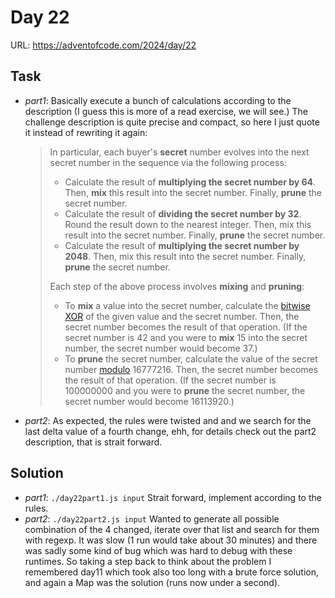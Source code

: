 # Day 22

URL: https://adventofcode.com/2024/day/22

## Task
* _part1_: Basically execute a bunch of calculations according to the description (I guess this is more of a read exercise, we will see.) The challenge description is quite precise and compact, so here I just quote it instead of rewriting it again: 
    >In particular, each buyer's **secret** number evolves into the next secret number in the sequence via the following process:
    >
    >- Calculate the result of **multiplying the secret number by 64**. Then, **mix** this result into the secret number. Finally, **prune** the secret number.
    >- Calculate the result of **dividing the secret number by 32**. Round the result down to the nearest integer. Then, mix this result into the secret number. Finally, **prune** the secret number.
    >- Calculate the result of **multiplying the secret number by 2048**. Then, mix this result into the secret number. Finally, **prune** the secret number.
    >
    >Each step of the above process involves **mixing** and **pruning**:
    >
    >- To **mix** a value into the secret number, calculate the [bitwise XOR](https://en.wikipedia.org/wiki/Bitwise_operation#XOR) of the given value and the secret number. Then, the secret number becomes the result of that operation. (If the secret number is 42 and you were to **mix** 15 into the secret number, the secret number would become 37.)
    >- To **prune** the secret number, calculate the value of the secret number [modulo](https://en.wikipedia.org/wiki/Modulo) 16777216. Then, the secret number becomes the result of that operation. (If the secret number is 100000000 and you were to **prune** the secret number, the secret number would become 16113920.)
* _part2_: As expected, the rules were twisted and and we search for the last delta value of a fourth change, ehh, for details check out the part2 description, that is strait forward.

## Solution
* _part1_: `./day22part1.js input`
Strait forward, implement according to the rules.
* _part2_: `./day22part2.js input`
Wanted to generate all possible combination of the 4 changed, iterate over that list and search for them with regexp. It was slow (1 run would take about 30 minutes) and there was sadly some kind of bug which was hard to debug with these runtimes. So taking a step back to think about the problem I remembered day11 which took also too long with a brute force solution, and again a Map was the solution (runs now under a second).
